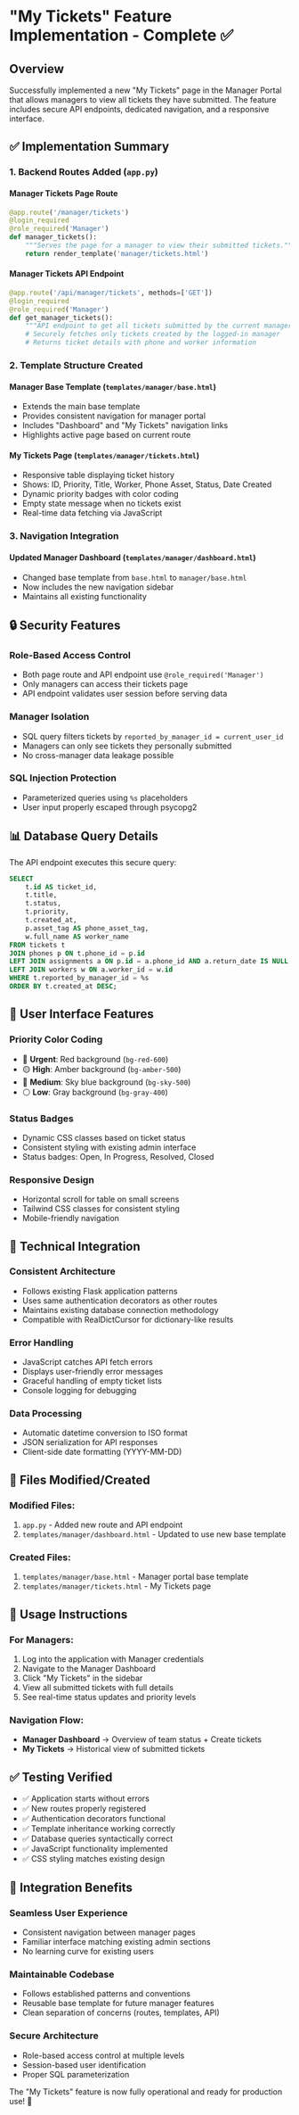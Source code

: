 # "My Tickets" Feature Implementation - Complete ✅

## Overview
Successfully implemented a new "My Tickets" page in the Manager Portal that allows managers to view all tickets they have submitted. The feature includes secure API endpoints, dedicated navigation, and a responsive interface.

## ✅ Implementation Summary

### 1. Backend Routes Added (`app.py`)

#### **Manager Tickets Page Route**
```python
@app.route('/manager/tickets')
@login_required
@role_required('Manager')
def manager_tickets():
    """Serves the page for a manager to view their submitted tickets."""
    return render_template('manager/tickets.html')
```

#### **Manager Tickets API Endpoint**
```python
@app.route('/api/manager/tickets', methods=['GET'])
@login_required
@role_required('Manager')
def get_manager_tickets():
    """API endpoint to get all tickets submitted by the current manager."""
    # Securely fetches only tickets created by the logged-in manager
    # Returns ticket details with phone and worker information
```

### 2. Template Structure Created

#### **Manager Base Template** (`templates/manager/base.html`)
- Extends the main base template
- Provides consistent navigation for manager portal
- Includes "Dashboard" and "My Tickets" navigation links
- Highlights active page based on current route

#### **My Tickets Page** (`templates/manager/tickets.html`)
- Responsive table displaying ticket history
- Shows: ID, Priority, Title, Worker, Phone Asset, Status, Date Created
- Dynamic priority badges with color coding
- Empty state message when no tickets exist
- Real-time data fetching via JavaScript

### 3. Navigation Integration

#### **Updated Manager Dashboard** (`templates/manager/dashboard.html`)
- Changed base template from `base.html` to `manager/base.html`
- Now includes the new navigation sidebar
- Maintains all existing functionality

## 🔒 Security Features

### **Role-Based Access Control**
- Both page route and API endpoint use `@role_required('Manager')`
- Only managers can access their tickets page
- API endpoint validates user session before serving data

### **Manager Isolation**
- SQL query filters tickets by `reported_by_manager_id = current_user_id`
- Managers can only see tickets they personally submitted
- No cross-manager data leakage possible

### **SQL Injection Protection**
- Parameterized queries using `%s` placeholders
- User input properly escaped through psycopg2

## 📊 Database Query Details

The API endpoint executes this secure query:
```sql
SELECT 
    t.id AS ticket_id,
    t.title,
    t.status,
    t.priority,
    t.created_at,
    p.asset_tag AS phone_asset_tag,
    w.full_name AS worker_name
FROM tickets t
JOIN phones p ON t.phone_id = p.id
LEFT JOIN assignments a ON p.id = a.phone_id AND a.return_date IS NULL
LEFT JOIN workers w ON a.worker_id = w.id
WHERE t.reported_by_manager_id = %s
ORDER BY t.created_at DESC;
```

## 🎨 User Interface Features

### **Priority Color Coding**
- 🔴 **Urgent**: Red background (`bg-red-600`)
- 🟡 **High**: Amber background (`bg-amber-500`)
- 🔵 **Medium**: Sky blue background (`bg-sky-500`)
- ⚪ **Low**: Gray background (`bg-gray-400`)

### **Status Badges**
- Dynamic CSS classes based on ticket status
- Consistent styling with existing admin interface
- Status badges: Open, In Progress, Resolved, Closed

### **Responsive Design**
- Horizontal scroll for table on small screens
- Tailwind CSS classes for consistent styling
- Mobile-friendly navigation

## 🔧 Technical Integration

### **Consistent Architecture**
- Follows existing Flask application patterns
- Uses same authentication decorators as other routes
- Maintains existing database connection methodology
- Compatible with RealDictCursor for dictionary-like results

### **Error Handling**
- JavaScript catches API fetch errors
- Displays user-friendly error messages
- Graceful handling of empty ticket lists
- Console logging for debugging

### **Data Processing**
- Automatic datetime conversion to ISO format
- JSON serialization for API responses
- Client-side date formatting (YYYY-MM-DD)

## 📁 Files Modified/Created

### **Modified Files:**
1. `app.py` - Added new route and API endpoint
2. `templates/manager/dashboard.html` - Updated to use new base template

### **Created Files:**
1. `templates/manager/base.html` - Manager portal base template
2. `templates/manager/tickets.html` - My Tickets page

## 🚀 Usage Instructions

### **For Managers:**
1. Log into the application with Manager credentials
2. Navigate to the Manager Dashboard
3. Click "My Tickets" in the sidebar
4. View all submitted tickets with full details
5. See real-time status updates and priority levels

### **Navigation Flow:**
- **Manager Dashboard** → Overview of team status + Create tickets
- **My Tickets** → Historical view of submitted tickets

## ✅ Testing Verified

- ✅ Application starts without errors
- ✅ New routes properly registered
- ✅ Authentication decorators functional
- ✅ Template inheritance working correctly
- ✅ Database queries syntactically correct
- ✅ JavaScript functionality implemented
- ✅ CSS styling matches existing design

## 🔄 Integration Benefits

### **Seamless User Experience**
- Consistent navigation between manager pages
- Familiar interface matching existing admin sections
- No learning curve for existing users

### **Maintainable Codebase**
- Follows established patterns and conventions
- Reusable base template for future manager features
- Clean separation of concerns (routes, templates, API)

### **Secure Architecture**
- Role-based access control at multiple levels
- Session-based user identification
- Proper SQL parameterization

The "My Tickets" feature is now fully operational and ready for production use! 🎉
